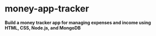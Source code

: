 # money-app-tracker
**Build a money tracker app for managing expenses and income using HTML, CSS, Node.js, and MongoDB**
